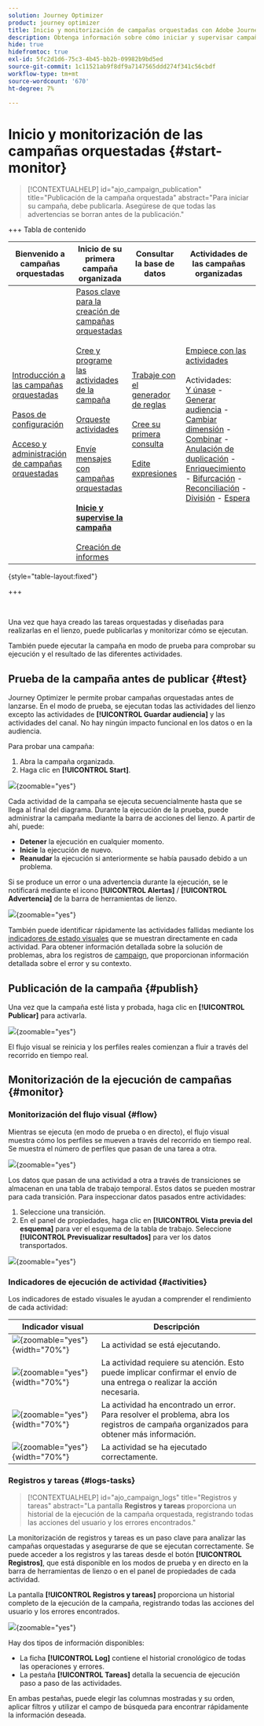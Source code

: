 ```yaml
---
solution: Journey Optimizer
product: journey optimizer
title: Inicio y monitorización de campañas orquestadas con Adobe Journey Optimizer
description: Obtenga información sobre cómo iniciar y supervisar campañas orquestadas con Adobe Journey Optimizer.
hide: true
hidefromtoc: true
exl-id: 5fc2d1d6-75c3-4b45-bb2b-09982b9bd5ed
source-git-commit: 1c11521ab9f8df9a7147565ddd274f341c56cbdf
workflow-type: tm+mt
source-wordcount: '670'
ht-degree: 7%

---
```


# Inicio y monitorización de las campañas orquestadas {#start-monitor}

>[!CONTEXTUALHELP]
>id="ajo_campaign_publication"
>title="Publicación de la campaña orquestada"
>abstract="Para iniciar su campaña, debe publicarla. Asegúrese de que todas las advertencias se borran antes de la publicación."

+++ Tabla de contenido

| Bienvenido a campañas orquestadas | Inicio de su primera campaña organizada | Consultar la base de datos | Actividades de las campañas organizadas |
|---|---|---|---|
| [Introducción a las campañas orquestadas](gs-orchestrated-campaigns.md)<br/><br/>[Pasos de configuración](configuration-steps.md)<br/><br/>[Acceso y administración de campañas orquestadas](access-manage-orchestrated-campaigns.md) | [Pasos clave para la creación de campañas orquestadas](gs-campaign-creation.md)<br/><br/>[Cree y programe las actividades de la campaña](create-orchestrated-campaign.md)<br/><br/>[Orqueste actividades](orchestrate-activities.md)<br/><br/>[Envíe mensajes con campañas orquestadas](send-messages.md)<br/><br/><b>[Inicie y supervise la campaña](start-monitor-campaigns.md)</b><br/><br/>[Creación de informes](reporting-campaigns.md) | [Trabaje con el generador de reglas](orchestrated-rule-builder.md)<br/><br/>[Cree su primera consulta](build-query.md)<br/><br/>[Edite expresiones](edit-expressions.md) | [Empiece con las actividades](activities/about-activities.md)<br/><br/>Actividades:<br/>[Y únase](activities/and-join.md) - [Generar audiencia](activities/build-audience.md) - [Cambiar dimensión](activities/change-dimension.md) - [Combinar](activities/combine.md) - [Anulación de duplicación](activities/deduplication.md) - [Enriquecimiento](activities/enrichment.md) - [Bifurcación](activities/fork.md) - [Reconciliación](activities/reconciliation.md) - [División](activities/split.md) - [Espera](activities/wait.md) |

{style="table-layout:fixed"}

+++

<br/>

Una vez que haya creado las tareas orquestadas y diseñadas para realizarlas en el lienzo, puede publicarlas y monitorizar cómo se ejecutan.

También puede ejecutar la campaña en modo de prueba para comprobar su ejecución y el resultado de las diferentes actividades.

## Prueba de la campaña antes de publicar {#test}

Journey Optimizer le permite probar campañas orquestadas antes de lanzarse. En el modo de prueba, se ejecutan todas las actividades del lienzo excepto las actividades de **[!UICONTROL Guardar audiencia]** y las actividades del canal. No hay ningún impacto funcional en los datos o en la audiencia.

Para probar una campaña:

1. Abra la campaña organizada.
2. Haga clic en **[!UICONTROL Start]**.

![](assets/campaign-start.png){zoomable="yes"}

Cada actividad de la campaña se ejecuta secuencialmente hasta que se llega al final del diagrama. Durante la ejecución de la prueba, puede administrar la campaña mediante la barra de acciones del lienzo. A partir de ahí, puede:

* **Detener** la ejecución en cualquier momento.
* **Inicie** la ejecución de nuevo.
* **Reanudar** la ejecución si anteriormente se había pausado debido a un problema.

Si se produce un error o una advertencia durante la ejecución, se le notificará mediante el icono **[!UICONTROL Alertas]** / **[!UICONTROL Advertencia]** de la barra de herramientas de lienzo.

![](assets/campaign-warning.png){zoomable="yes"}

También puede identificar rápidamente las actividades fallidas mediante los [indicadores de estado visuales](#activities) que se muestran directamente en cada actividad. Para obtener información detallada sobre la solución de problemas, abra los registros de [campaign](#logs-tasks), que proporcionan información detallada sobre el error y su contexto.

## Publicación de la campaña {#publish}

Una vez que la campaña esté lista y probada, haga clic en **[!UICONTROL Publicar]** para activarla.

![](assets/campaign-publish.png){zoomable="yes"}

El flujo visual se reinicia y los perfiles reales comienzan a fluir a través del recorrido en tiempo real.

## Monitorización de la ejecución de campañas {#monitor}

### Monitorización del flujo visual {#flow}

Mientras se ejecuta (en modo de prueba o en directo), el flujo visual muestra cómo los perfiles se mueven a través del recorrido en tiempo real. Se muestra el número de perfiles que pasan de una tarea a otra.

![](assets/workflow-execution.png){zoomable="yes"}

Los datos que pasan de una actividad a otra a través de transiciones se almacenan en una tabla de trabajo temporal. Estos datos se pueden mostrar para cada transición. Para inspeccionar datos pasados entre actividades:

1. Seleccione una transición.
1. En el panel de propiedades, haga clic en **[!UICONTROL Vista previa del esquema]** para ver el esquema de la tabla de trabajo. Seleccione **[!UICONTROL Previsualizar resultados]** para ver los datos transportados.

![](assets/transition.png){zoomable="yes"}

### Indicadores de ejecución de actividad {#activities}

Los indicadores de estado visuales le ayudan a comprender el rendimiento de cada actividad:

| Indicador visual | Descripción |
|-----|------------|
| ![](assets/activity-status-pending.png){zoomable="yes"}{width="70%"} | La actividad se está ejecutando. |
| ![](assets/activity-status-orange.png){zoomable="yes"}{width="70%"} | La actividad requiere su atención. Esto puede implicar confirmar el envío de una entrega o realizar la acción necesaria. |
| ![](assets/activity-status-red.png){zoomable="yes"}{width="70%"} | La actividad ha encontrado un error. Para resolver el problema, abra los registros de campaña organizados para obtener más información. |
| ![](assets/activity-status-green.png){zoomable="yes"}{width="70%"} | La actividad se ha ejecutado correctamente. |

### Registros y tareas {#logs-tasks}

>[!CONTEXTUALHELP]
>id="ajo_campaign_logs"
>title="Registros y tareas"
>abstract="La pantalla **Registros y tareas** proporciona un historial de la ejecución de la campaña orquestada, registrando todas las acciones del usuario y los errores encontrados."

La monitorización de registros y tareas es un paso clave para analizar las campañas orquestadas y asegurarse de que se ejecutan correctamente. Se puede acceder a los registros y las tareas desde el botón **[!UICONTROL Registros]**, que está disponible en los modos de prueba y en directo en la barra de herramientas de lienzo o en el panel de propiedades de cada actividad.

La pantalla **[!UICONTROL Registros y tareas]** proporciona un historial completo de la ejecución de la campaña, registrando todas las acciones del usuario y los errores encontrados.

![](assets/workflow-logs.png){zoomable="yes"}

Hay dos tipos de información disponibles:

* La ficha **[!UICONTROL Log]** contiene el historial cronológico de todas las operaciones y errores.
* La pestaña **[!UICONTROL Tareas]** detalla la secuencia de ejecución paso a paso de las actividades.

En ambas pestañas, puede elegir las columnas mostradas y su orden, aplicar filtros y utilizar el campo de búsqueda para encontrar rápidamente la información deseada.
